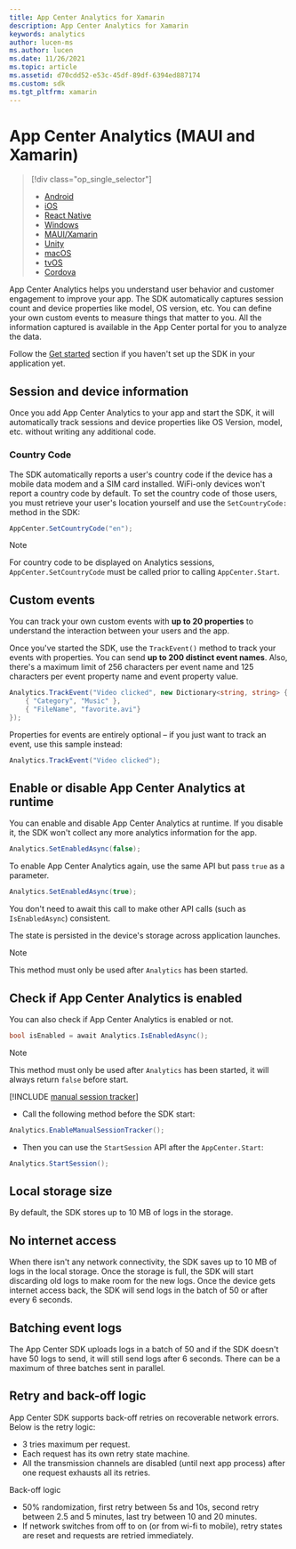 ```yaml
---
title: App Center Analytics for Xamarin
description: App Center Analytics for Xamarin
keywords: analytics
author: lucen-ms
ms.author: lucen
ms.date: 11/26/2021
ms.topic: article
ms.assetid: d70cdd52-e53c-45df-89df-6394ed887174
ms.custom: sdk
ms.tgt_pltfrm: xamarin
---
```


# App Center Analytics (MAUI and Xamarin)

> [!div  class="op_single_selector"]
> * [Android](android.md)
> * [iOS](ios.md)
> * [React Native](react-native.md)
> * [Windows](windows.md)
> * [MAUI/Xamarin](xamarin.md)
> * [Unity](unity.md)
> * [macOS](macos.md)
> * [tvOS](tvos.md)
> * [Cordova](cordova.md)

App Center Analytics helps you understand user behavior and customer engagement to improve your app. The SDK automatically captures session count and device properties like model, OS version, etc. You can define your own custom events to measure things that matter to you. All the information captured is available in the App Center portal for you to analyze the data.

Follow the [Get started](~/sdk/getting-started/xamarin.md) section if you haven't set up the SDK in your application yet.

## Session and device information

Once you add App Center Analytics to your app and start the SDK, it will automatically track sessions and device properties like OS Version, model, etc. without writing any additional code.

### Country Code

The SDK automatically reports a user's country code if the device has a mobile data modem and a SIM card installed. WiFi-only devices won't report a country code by default. To set the country code of those users, you must retrieve your user's location yourself and use the `SetCountryCode:` method in the SDK:

```csharp
AppCenter.SetCountryCode("en");
```

> [!NOTE]
> For country code to be displayed on Analytics sessions, `AppCenter.SetCountryCode` must be called prior to calling
> `AppCenter.Start`.

## Custom events

You can track your own custom events with **up to 20 properties** to understand the interaction between your users and the app.

Once you've started the SDK, use the `TrackEvent()` method to track your events with properties. You can send **up to 200 distinct event names**. Also, there's a maximum limit of 256 characters per event name and 125 characters per event property name and event property value.

```csharp
Analytics.TrackEvent("Video clicked", new Dictionary<string, string> {
	{ "Category", "Music" },
	{ "FileName", "favorite.avi"}
});
```

Properties for events are entirely optional – if you just want to track an event, use this sample instead:

```csharp
Analytics.TrackEvent("Video clicked");
```

## Enable or disable App Center Analytics at runtime

You can enable and disable App Center Analytics at runtime. If you disable it, the SDK won't collect any more analytics information for the app.

```csharp
Analytics.SetEnabledAsync(false);
```

To enable App Center Analytics again, use the same API but pass `true` as a parameter.

```csharp
Analytics.SetEnabledAsync(true);
```

You don't need to await this call to make other API calls (such as `IsEnabledAsync`) consistent.

The state is persisted in the device's storage across application launches.

> [!NOTE]
> This method must only be used after `Analytics` has been started.

## Check if App Center Analytics is enabled

You can also check if App Center Analytics is enabled or not.

```csharp
bool isEnabled = await Analytics.IsEnabledAsync();
```

> [!NOTE]
> This method must only be used after `Analytics` has been started, it will always return `false` before start.

[!INCLUDE [manual session tracker](includes/manuall-session-tracker.md)]

- Call the following method before the SDK start:

```csharp
Analytics.EnableManualSessionTracker();
```

- Then you can use the `StartSession` API after the `AppCenter.Start`:

```csharp
Analytics.StartSession();
```

## Local storage size

By default, the SDK stores up to 10 MB of logs in the storage.

## No internet access

When there isn't any network connectivity, the SDK saves up to 10 MB of logs in the local storage. Once the storage is full, the SDK will start discarding old logs to make room for the new logs. Once the device gets internet access back, the SDK will send logs in the batch of 50 or after every 6 seconds.

## Batching event logs

The App Center SDK uploads logs in a batch of 50 and if the SDK doesn't have 50 logs to send, it will still send logs after 6 seconds. There can be a maximum of three batches sent in parallel.

## Retry and back-off logic

App Center SDK supports back-off retries on recoverable network errors. Below is the retry logic:
* 3 tries maximum per request.
* Each request has its own retry state machine.
* All the transmission channels are disabled (until next app process) after one request exhausts all its retries.

Back-off logic
* 50% randomization, first retry between 5s and 10s, second retry between 2.5 and 5 minutes, last try between 10 and 20 minutes.
* If network switches from off to on (or from wi-fi to mobile), retry states are reset and requests are retried immediately.